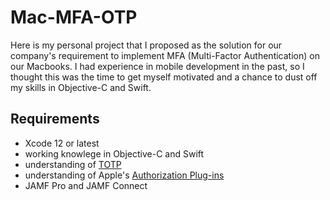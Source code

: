 # Mac-MFA-OTP
Here is my personal project that I proposed as the solution for our company's requirement to implement MFA (Multi-Factor Authentication) on our Macbooks. I had experience in mobile development in the past, so I thought this was the time to get myself motivated and a chance to dust off my skills in Objective-C and Swift.

## Requirements
- Xcode 12 or latest
- working knowlege in Objective-C and Swift
- understanding of [TOTP](https://datatracker.ietf.org/doc/html/rfc6238)
-  understanding of Apple's [Authorization Plug-ins](https://developer.apple.com/documentation/security/authorization_plug-ins)
- JAMF Pro and JAMF Connect
